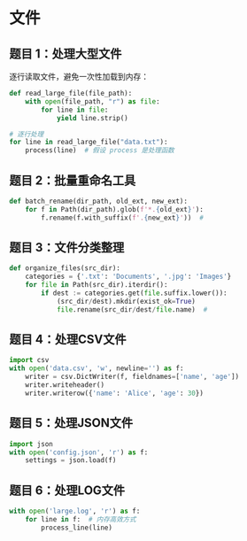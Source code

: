# 文件

## **题目 1：处理大型文件**
逐行读取文件，避免一次性加载到内存：
```Python
def read_large_file(file_path):
    with open(file_path, "r") as file:
        for line in file:
            yield line.strip()

# 逐行处理
for line in read_large_file("data.txt"):
    process(line)  # 假设 process 是处理函数
```

## **题目 2：批量重命名工具**

```Python
def batch_rename(dir_path, old_ext, new_ext):
    for f in Path(dir_path).glob(f'*.{old_ext}'):
        f.rename(f.with_suffix(f'.{new_ext}'))  # 
```

## **题目 3：文件分类整理**

```Python
def organize_files(src_dir):
    categories = {'.txt': 'Documents', '.jpg': 'Images'}
    for file in Path(src_dir).iterdir():
        if dest := categories.get(file.suffix.lower()):
            (src_dir/dest).mkdir(exist_ok=True)
            file.rename(src_dir/dest/file.name)  # 
```

## **题目 4：处理CSV文件**
 
```Python
import csv
with open('data.csv', 'w', newline='') as f:
    writer = csv.DictWriter(f, fieldnames=['name', 'age'])
    writer.writeheader()
    writer.writerow({'name': 'Alice', 'age': 30})
```

## **题目 5：处理JSON文件**

```Python
import json
with open('config.json', 'r') as f:
    settings = json.load(f)
```

## **题目 6：处理LOG文件**
```Python
with open('large.log', 'r') as f:
    for line in f:  # 内存高效方式
        process_line(line)
```